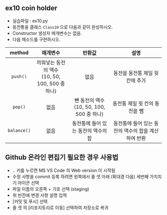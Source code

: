 ## ex10 coin holder
* 실습파일 : ex10.py
* 동전통을 클래스 `Class10` 으로 다음과 같이 완성하시오.
* Constructor 생성자 매개변수는 없음.
* 다음 메소드를 구현하시오.

| method | 매개변수 | 반환값 | 설명 |
|:------:|:------:|:------:|:------:|
| `push()` | 끼워넣는 동전의 액수<br>(10, 50, 100, 500 중 하나) | 없음 | 동전을 동전통 제일 윗 칸에 추가 |
| `pop()` | 없음 | 뺀 동전의 액수<br>(10, 50, 100, 500 중 하나) | 동전통 제일 윗 칸의 동전을 뺌 |
| `balance()` | 없음 | 동전통에 들어 있는 동전의 액수의 합 | 동전통에 들어 있는 동전의 액수의 합을 계산하여 반환 |

## Github 온라인 편집기 필요한 경우 사용법
* <kbd>.</kbd> 키를 누르면 MS VS Code 의 Web version 이 시작됨
* 수정 사항을 commit 등록 하려면 왼쪽에서 줄 셋 아래 (확대경 다음) 세번째 가지치기 아이콘 선택
* 파일 이름의 오른쪽 + 기호 선택 (staging)
* 위 빈칸에 변경 사항 설명 입력
* [커밋 및 푸시] 선택
* 줄 셋 의 [리포지토리로 이동] 선택하여 저장소로 복귀
